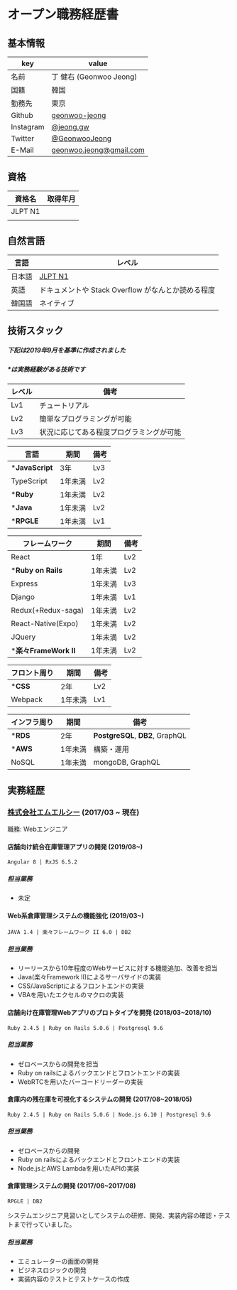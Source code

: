 # オープン職務経歴書

## 基本情報
|key|value|
|---|-----|
|名前|丁 健右 (Geonwoo Jeong)|
|国籍|韓国|
|勤務先|東京|
|Github|[geonwoo-jeong](https://github.com/geonwoo-jeong)|
|Instagram|[@jeong.gw](https://instagram.com/jeong.gw)|
|Twitter|[@GeonwooJeong](https://twitter.com/GeonwooJeong)|
|E-Mail|[geonwoo.jeong@gmail.com](geonwoo.jeong@gmail.com)|

## 資格
|資格名|取得年月|
|------|--------|
|JLPT N1||
|||


## 自然言語
|言語|レベル|
|-----|-----|
|日本語|[JLPT N1](https://www.jlpt.jp/about/levelsummary.html)|
|英語|ドキュメントや Stack Overflow がなんとか読める程度|
|韓国語|ネイティブ|

## 技術スタック

##### 下記は2019年9月を基準に作成されました
##### *は実務経験がある技術です

|レベル|備考|
|------|----|
|Lv1|チュートリアル|
|Lv2|簡単なプログラミングが可能|
|Lv3|状況に応じてある程度プログラミングが可能|



|言語|期間|備考|
|----|---|----|
|***JavaScript**|3年|Lv3|
|TypeScript|1年未満|Lv2|
|***Ruby**|1年未満|Lv2|
|***Java**|1年未満|Lv2|
|***RPGLE**|1年未満|Lv1|

|フレームワーク|期間|備考|
|----|---|----|
|React|1年|Lv2|
|***Ruby on Rails**|1年未満|Lv2|
|Express|1年未満|Lv3|
|Django|1年未満|Lv1|
|Redux(+Redux-saga)|1年未満|Lv2|
|React-Native(Expo)|1年未満|Lv2|
|JQuery|1年未満|Lv2|
|***楽々FrameWork II**|1年未満|Lv2|

|フロント周り	|期間|備考|
|----|---|----|
|***CSS**|2年|Lv2|
|Webpack|1年未満|Lv1|

|インフラ周り	|期間|備考|
|----|---|----|
|***RDS**|2年|**PostgreSQL**, **DB2**, GraphQL|
|***AWS**|1年未満|構築・運用|
|NoSQL|1年未満|mongoDB, GraphQL|

## 実務経歴  
### [株式会社エムエルシー](http://www.mizuiwa.co.jp/) (2017/03 ~ 現在)

職務: Webエンジニア

####  店舗向け統合在庫管理アプリの開発 (2019/08~)
```
Angular 8 | RxJS 6.5.2
```
  
##### 担当業務
- 未定

#### Web系倉庫管理システムの機能強化 (2019/03~)
  
  ```
  JAVA 1.4 | 楽々フレームワーク II 6.0 | DB2
  ```
##### 担当業務
- リーリースから10年程度のWebサービスに対する機能追加、改善を担当
- Java(楽々Framework II)によるサーバサイドの実装
- CSS/JavaScriptによるフロントエンドの実装
- VBAを用いたエクセルのマクロの実装

#### 店舗向け在庫管理Webアプリのプロトタイプを開発 (2018/03~2018/10)

  ```
  Ruby 2.4.5 | Ruby on Rails 5.0.6 | Postgresql 9.6
  ```
##### 担当業務
- ゼロベースからの開発を担当
- Ruby on railsによるバックエンドとフロントエンドの実装
- WebRTCを用いたバーコードリーダーの実装

#### 倉庫内の残在庫を可視化するシステムの開発 (2017/08~2018/05)

  ```
  Ruby 2.4.5 | Ruby on Rails 5.0.6 | Node.js 6.10 | Postgresql 9.6
  ```
##### 担当業務
- ゼロベースからの開発
- Ruby on railsによるバックエンドとフロントエンドの実装
- Node.jsとAWS Lambdaを用いたAPIの実装

#### 倉庫管理システムの開発 (2017/06~2017/08)
```
RPGLE | DB2
```
システムエンジニア見習いとしてシステムの研修、開発、実装内容の確認・テストまで行っていました。
##### 担当業務
- エミュレーターの画面の開発
- ビジネスロジックの開発
- 実装内容のテストとテストケースの作成
